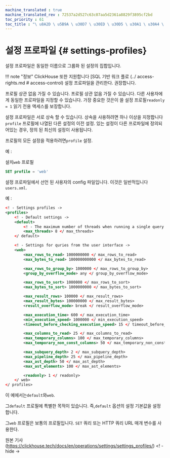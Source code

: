 ```yaml
---
machine_translated : true
machine_translated_rev : 72537a2d527c63c07aa5d2361a8829f3895cf2bd
toc_priority : 61
toc_title : "\ u8A2D \ u5B9A \ u30D7 \ u30ED \ u30D5 \ u30A1 \ u30A4 \ u30EB"
---
```


# 설정 프로파일 {# settings-profiles}

설정 프로파일은 동일한 이름으로 그룹화 된 설정의 집합입니다.

!!! note "정보"
    ClickHouse 또한 지원합니다 [SQL 기반 워크 플로 (../ access-rights.md # access-control) 설정 프로파일을 관리한다. 권장합니다.

프로필 상관 없음 가질 수 있습니다. 프로필 상관 없음 가질 수 있습니다. 다른 사용자에게 동일한 프로파일을 지정할 수 있습니다. 가장 중요한 것은이 쓸 설정 프로필`readonly = 1` 읽기 전용 액세스를 보장합니다.

설정 프로파일은 서로 상속 할 수 있습니다. 상속을 사용하려면 하나 이상을 지정합니다`profile` 프로필에 나열된 다른 설정의 이전 설정. 있는 설정이 다른 프로파일에 정의되어있는 경우, 정의 된 최신의 설정이 사용됩니다.

프로필의 모든 설정을 적용하려면`profile` 설정.

예 :

설치`web` 프로필

```sql
SET profile = 'web'
```

설정 프로파일에서 선언 된 사용자의 config 파일입니다. 이것은 일반적입니다`users.xml`.

예 :

```xml
<! - Settings profiles ->
<profiles>
    <! - Default settings ->
    <default>
        <! - The maximum number of threads when running a single query ->
        <max_threads> 8 </ max_threads>
    </ default>

    <! - Settings for quries from the user interface ->
    <web>
        <max_rows_to_read> 1000000000 </ max_rows_to_read>
        <max_bytes_to_read> 100000000000 </ max_bytes_to_read>

        <max_rows_to_group_by> 1000000 </ max_rows_to_group_by>
        <group_by_overflow_mode> any </ group_by_overflow_mode>

        <max_rows_to_sort> 1000000 </ max_rows_to_sort>
        <max_bytes_to_sort> 1000000000 </ max_bytes_to_sort>

        <max_result_rows> 100000 </ max_result_rows>
        <max_result_bytes> 100000000 </ max_result_bytes>
        <result_overflow_mode> break </ result_overflow_mode>

        <max_execution_time> 600 </ max_execution_time>
        <min_execution_speed> 1000000 </ min_execution_speed>
        <timeout_before_checking_execution_speed> 15 </ timeout_before_checking_execution_speed>

        <max_columns_to_read> 25 </ max_columns_to_read>
        <max_temporary_columns> 100 </ max_temporary_columns>
        <max_temporary_non_const_columns> 50 </ max_temporary_non_const_columns>

        <max_subquery_depth> 2 </ max_subquery_depth>
        <max_pipeline_depth> 25 </ max_pipeline_depth>
        <max_ast_depth> 50 </ max_ast_depth>
        <max_ast_elements> 100 </ max_ast_elements>

        <readonly> 1 </ readonly>
    </ web>
</ profiles>
```

이 예에서는`default`와`web`.

그`default` 프로필에 특별한 목적이 있습니다. 즉,`default` 옵션의 설정 기본값을 설정합니다.

그`web` 프로필은 보통의 프로필입니다. `SET` 쿼리 또는 HTTP 쿼리 URL 매개 변수를 사용한다.

원본 기사 (https://clickhouse.tech/docs/en/operations/settings/settings_profiles/) <! - hide ->
